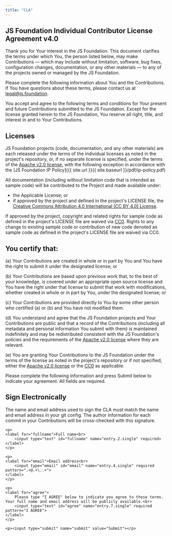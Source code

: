 ```yaml
---
title: "CLA"
---
```


## JS Foundation Individual Contributor License Agreement v4.0

Thank you for Your interest in the JS Foundation. This document clarifies the terms under which You, the person listed below, may make Contributions — which may include without limitation, software, bug fixes, configuration changes, documentation, or any other materials — to any of the projects owned or managed by the JS Foundation.

Please complete the following information about You and the Contributions. If You have questions about these terms, please contact us at legal@js.foundation.

You accept and agree to the following terms and conditions for Your present and future Contributions submitted to the JS Foundation. Except for the license granted herein to the JS Foundation, You reserve all right, title, and interest in and to Your Contributions.

## Licenses

JS Foundation projects (code, documentation, and any other materials) are each released under the terms of the individual licenses as noted in the project's repository, or, if no separate license is specified, under the terms of the [Apache v2.0 license](https://www.tldrlegal.com/l/apache2), with the following exception in accordance with the [JS Foundation IP Policy]({{ site.url }}{{ site.baseurl }}/pdf/ip-policy.pdf)

All documentation (including without limitation code that is intended as sample code) will be contributed to the Project and made available under:

* the Applicable License; or
* if approved by the project and defined in the project's LICENSE file, the [Creative Commons Attribution 4.0 International (CC BY 4.0) License](https://www.tldrlegal.com/l/ccby4).

If approved by the project, copyright and related rights for sample code as defined in the project's LICENSE file are waived via [CC0](https://tldrlegal.com/l/cc0-1.0). Rights to any change to existing sample code or contribution of new code denoted as sample code as defined in the project's LICENSE file are waived via CC0.

## You certify that:

(a) Your Contributions are created in whole or in part by You and You have the right to submit it under the designated license; or

(b) Your Contributions are based upon previous work that, to the best of your knowledge, is covered under an appropriate open source license and You have the right under that license to submit that work with modifications, whether created in whole or in part by You, under the designated license; or

(c) Your Contributions are provided directly to You by some other person who certified (a) or (b) and You have not modified them.

(d) You understand and agree that the JS Foundation projects and Your Contributions are public and that a record of the Contributions (including all metadata and personal information You submit with them) is maintained indefinitely and may be redistributed consistent with the JS Foundation's policies and the requirements of the [Apache v2.0 license](https://www.tldrlegal.com/l/apache2) where they are relevant.

(e) You are granting Your Contributions to the JS Foundation under the terms of the license as noted in the project's repository or if not specified, either the [Apache v2.0 license](https://www.tldrlegal.com/l/apache2) or the [CC0](https://tldrlegal.com/l/cc0-1.0) as applicable.

Please complete the following information and press Submit below to indicate your agreement. All fields are required.

## Sign Electronically

The name and email address used to sign the CLA must match the name and email address in your git config. The author information for each commit in your Contributions will be cross-checked with this signature.

<form method="POST" action="https://spreadsheets.google.com/spreadsheet/formResponse?formkey=dFJucXdGZXlRdVh2SUVUb2hsb0FBYkE6MQ&theme=0AX42CRMsmRFbUy1kN2NjY2Y0Mi1iYWFmLTQxMWMtYjM0NC04NmZmYTIwZDRkMGQ&embedded=true&ifq" class="top-labels">

	<p>
	<label for="fullname">Full name<br>
		<input type="text" id="fullname" name="entry.2.single" required>
	</label>
	</p>

	<p>
	<label for="email">Email address<br>
		<input type="email" id="email" name="entry.4.single" required pattern=".+@.+\..+">
	</label>
	</p>

	<p>
	<label for="agree">
		Please type "I AGREE" below to indicate you agree to these terms. Your full name and email address will be publicly available.<br>
		<input type="text" id="agree" name="entry.7.single" required pattern="I AGREE">
	</label>
	</p>

	<p><input type="submit" name="submit" value="Submit"></p>
</form>
